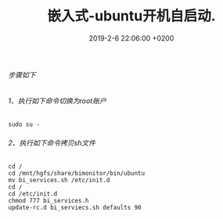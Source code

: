 ﻿---
layout: post
title:  "嵌入式-ubuntu开机自启动."
date:   2019-2-6 22:06:00 +0200
categories: 嵌入式
---

###### 步骤如下      
###### 1、执行如下命令切换为root账户  
```
sudo su -
```
###### 2、执行如下命令拷贝sh文件  
```
cd /
cd /mnt/hgfs/share/bimonitor/bin/ubuntu
mv bi_services.sh /etc/init.d
cd /
cd /etc/init.d
chmod 777 bi_services.h
update-rc.d bi_serviecs.sh defaults 90
```
